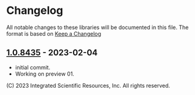 # Changelog
All notable changes to these libraries will be documented in this file.
The format is based on [Keep a Changelog](https://keepachangelog.com/en/1.0.0/)

## [1.0.8435] - 2023-02-04
* initial commit.
* Working on preview 01.

\(C\) 2023 Integrated Scientific Resources, Inc. All rights reserved.

[1.0.8435]: https://github.com/ATECoder/dn.lxi
